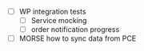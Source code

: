 - [ ] WP integration tests
	- [ ] Service mocking
	- [ ] order notification progress
- [ ] MORSE how to sync data from PCE